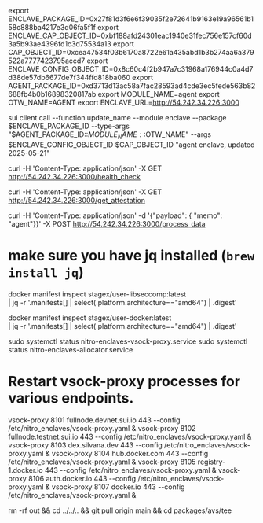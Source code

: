 export ENCLAVE_PACKAGE_ID=0x27f81d3f6e6f39035f2e72641b9163e19a96561b158c888ba4217e3d06fa5f1f
export ENCLAVE_CAP_OBJECT_ID=0xbf188afd24301eac1940e31fec756e157cf60d3a5b93ae4396fd1c3d75534a13
export CAP_OBJECT_ID=0xcea47534f03b6170a8722e61a435abd1b3b274aa6a379522a7777423795accd7
export ENCLAVE_CONFIG_OBJECT_ID=0x8c60c4f2b947a7c31968a176944c0a4d7d38de57db6677de7f344ffd818ba060
export AGENT_PACKAGE_ID=0xd3713d13ac58a7fac28593ad4cde3ec5fede563b82688fb4b0b16898320817ab
export MODULE_NAME=agent
export OTW_NAME=AGENT
export ENCLAVE_URL=http://54.242.34.226:3000

sui client call --function update_name --module enclave --package $ENCLAVE_PACKAGE_ID --type-args "$AGENT_PACKAGE_ID::$MODULE_NAME::$OTW_NAME" --args $ENCLAVE_CONFIG_OBJECT_ID $CAP_OBJECT_ID "agent enclave, updated 2025-05-21"

curl -H 'Content-Type: application/json' -X GET http://54.242.34.226:3000/health_check

curl -H 'Content-Type: application/json' -X GET http://54.242.34.226:3000/get_attestation

curl -H 'Content-Type: application/json' -d '{"payload": { "memo": "agent"}}' -X POST http://54.242.34.226:3000/process_data

# make sure you have jq installed (`brew install jq`)

docker manifest inspect stagex/user-libseccomp:latest \
 | jq -r '.manifests[]
| select(.platform.architecture=="amd64")
| .digest'

docker manifest inspect stagex/user-docker:latest \
 | jq -r '.manifests[]
| select(.platform.architecture=="amd64")
| .digest'

sudo systemctl status nitro-enclaves-vsock-proxy.service
sudo systemctl status nitro-enclaves-allocator.service

# Restart vsock-proxy processes for various endpoints.

vsock-proxy 8101 fullnode.devnet.sui.io 443 --config /etc/nitro_enclaves/vsock-proxy.yaml &
vsock-proxy 8102 fullnode.testnet.sui.io 443 --config /etc/nitro_enclaves/vsock-proxy.yaml &
vsock-proxy 8103 dex.silvana.dev 443 --config /etc/nitro_enclaves/vsock-proxy.yaml &
vsock-proxy 8104 hub.docker.com 443 --config /etc/nitro_enclaves/vsock-proxy.yaml &
vsock-proxy 8105 registry-1.docker.io 443 --config /etc/nitro_enclaves/vsock-proxy.yaml &
vsock-proxy 8106 auth.docker.io 443 --config /etc/nitro_enclaves/vsock-proxy.yaml &
vsock-proxy 8107 docker.io 443 --config /etc/nitro_enclaves/vsock-proxy.yaml &

rm -rf out && cd ../../.. && git pull origin main && cd packages/avs/tee

